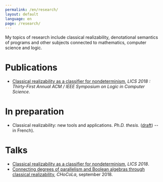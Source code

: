 ```yaml
---
permalink: /en/research/
layout: default
language: en
page: /research/
---
```


My topics of research include classical realizability, denotational semantics of programs and other subjects connected to mathematics, computer science and logic.

Publications
============

* [Classical realizability as a classifier for nondeterminism](/docs/geoffroy-2018-classical-realizability-classifier-for-nondeterminism.pdf), *LICS 2018 : Thirty-First Annual ACM / IEEE Symposium on Logic in Computer Science*.

In preparation
==============

* Classical realizability: new tools and applications. *Ph.D. thesis*. ([draft](/docs/these-brouillon-18-01-2019.pdf)) -- in French).

Talks
=====

* [Classical realizability as a classifier for nondeterminism](/docs/slides-geoffroy-2018-classical-realizability-classifier-for-nondeterminism.pdf), *LICS 2018*.
* [Connecting degrees of parallelism and Boolean algebras through classical realizability](/docs/slides-geoffroy-chocola-09-2018.pdf), *CHoCoLa*, september 2018.
